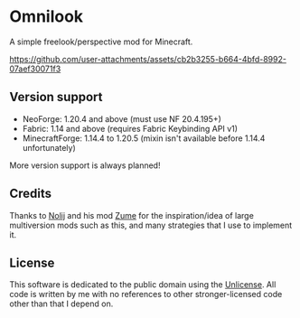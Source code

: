 # Omnilook

A simple freelook/perspective mod for Minecraft.

https://github.com/user-attachments/assets/cb2b3255-b664-4bfd-8992-07aef30071f3

## Version support

- NeoForge: 1.20.4 and above (must use NF 20.4.195+)
- Fabric: 1.14 and above (requires Fabric Keybinding API v1)
- MinecraftForge: 1.14.4 to 1.20.5 (mixin isn't available before 1.14.4 unfortunately)

More version support is always planned!

## Credits
Thanks to [Nolij](https://github.com/Nolij) and his mod [Zume](https://github.com/Nolij/Zume)
for the inspiration/idea of large multiversion mods such as this, and many strategies that I use to implement it.


## License
This software is dedicated to the public domain using the [Unlicense](LICENSE). All code is written by me with no references to other stronger-licensed code other than that I depend on.
